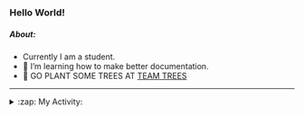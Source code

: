 ### Hello World!

##### About:
- Currently I am a student.
- 🌱 I’m learning how to make better documentation.
- 🌱 GO PLANT SOME TREES AT [TEAM TREES](https://teamtrees.org/)

---
<details>
  <summary>:zap: My Activity:</summary>
  
<!--START_SECTION:waka-->
![Code Time](http://img.shields.io/badge/Code%20Time-1%2C091%20hrs%2031%20mins-blue)

**I'm a Night 🦉** 

```text
🌞 Morning                1328 commits        ██░░░░░░░░░░░░░░░░░░░░░░░   09.30 % 
🌆 Daytime                4867 commits        █████████░░░░░░░░░░░░░░░░   34.09 % 
🌃 Evening                4157 commits        ███████░░░░░░░░░░░░░░░░░░   29.12 % 
🌙 Night                  3924 commits        ███████░░░░░░░░░░░░░░░░░░   27.49 % 
```
📅 **I'm Most Productive on Wednesday** 

```text
Monday                   2179 commits        ████░░░░░░░░░░░░░░░░░░░░░   15.26 % 
Tuesday                  1737 commits        ███░░░░░░░░░░░░░░░░░░░░░░   12.17 % 
Wednesday                3288 commits        ██████░░░░░░░░░░░░░░░░░░░   23.03 % 
Thursday                 1819 commits        ███░░░░░░░░░░░░░░░░░░░░░░   12.74 % 
Friday                   1417 commits        ██░░░░░░░░░░░░░░░░░░░░░░░   09.93 % 
Saturday                 1318 commits        ██░░░░░░░░░░░░░░░░░░░░░░░   09.23 % 
Sunday                   2518 commits        ████░░░░░░░░░░░░░░░░░░░░░   17.64 % 
```


📊 **This Week I Spent My Time On** 

```text
🔥 Editors: 
VS Code                  5 hrs 58 mins       █████████████████████████   100.00 % 

🐱‍💻 Projects: 
CSF22                    4 hrs 18 mins       ██████████████████░░░░░░░   72.13 % 
praise                   1 hr 2 mins         ████░░░░░░░░░░░░░░░░░░░░░   17.31 % 
TEA-onboarding-bot       21 mins             █░░░░░░░░░░░░░░░░░░░░░░░░   05.86 % 
technocean-frontend      16 mins             █░░░░░░░░░░░░░░░░░░░░░░░░   04.58 % 
CSF                      0 secs              ░░░░░░░░░░░░░░░░░░░░░░░░░   00.12 % 
```


 Last Updated on 10/04/2023 08:08:25 UTC
<!--END_SECTION:waka-->
</details>

